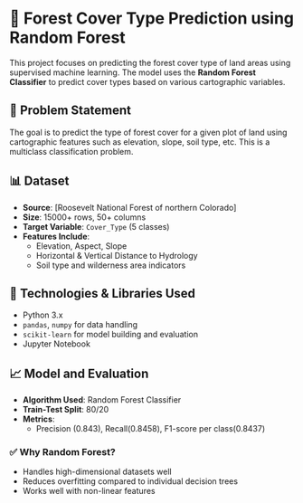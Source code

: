 # 🌲 Forest Cover Type Prediction using Random Forest

This project focuses on predicting the forest cover type of land areas using supervised machine learning. The model uses the **Random Forest Classifier** to predict cover types based on various cartographic variables.

## 📌 Problem Statement

The goal is to predict the type of forest cover for a given plot of land using cartographic features such as elevation, slope, soil type, etc. This is a multiclass classification problem.

## 📊 Dataset

- **Source**: [Roosevelt National Forest of northern Colorado]
- **Size**: 15000+ rows, 50+ columns
- **Target Variable**: `Cover_Type` (5 classes)
- **Features Include**:
  - Elevation, Aspect, Slope
  - Horizontal & Vertical Distance to Hydrology
  - Soil type and wilderness area indicators

## 🔧 Technologies & Libraries Used

- Python 3.x
- `pandas`, `numpy` for data handling
- `scikit-learn` for model building and evaluation
- Jupyter Notebook

## 📈 Model and Evaluation

- **Algorithm Used**: Random Forest Classifier
- **Train-Test Split**: 80/20
- **Metrics**:
  - Precision (0.843), Recall(0.8458), F1-score per class(0.8437)

### ✅ Why Random Forest?
- Handles high-dimensional datasets well
- Reduces overfitting compared to individual decision trees
- Works well with non-linear features
